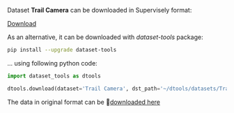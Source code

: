 Dataset **Trail Camera** can be downloaded in Supervisely format:

 [Download](https://assets.supervisely.com/supervisely-supervisely-assets-public/teams_storage/C/D/Kq/jBilnIvW348wBML6XffPU7ScUYcDCxlXzu63PrJHwAhyw3x9QQwEv22kc3727HJYHS31mkCYibI8FtOWj9akQwndGcOo0Eo7gLvNXA5ihRs5OtCJp9SUhWxBfGID.tar)

As an alternative, it can be downloaded with *dataset-tools* package:
``` bash
pip install --upgrade dataset-tools
```

... using following python code:
``` python
import dataset_tools as dtools

dtools.download(dataset='Trail Camera', dst_path='~/dtools/datasets/Trail Camera.tar')
```
The data in original format can be 🔗[downloaded here](https://universe.roboflow.com/roboflow-100/trail-camera/dataset/2/download)